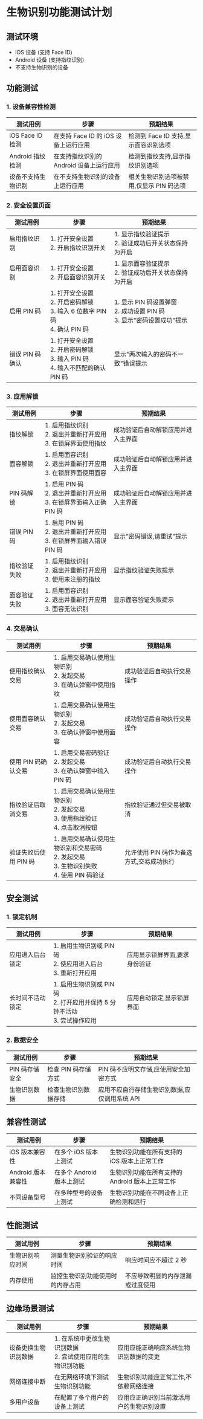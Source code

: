 # 生物识别功能测试计划

## 测试环境

- iOS 设备 (支持 Face ID)
- Android 设备 (支持指纹识别)
- 不支持生物识别的设备

## 功能测试

### 1. 设备兼容性检测

| 测试用例 | 步骤 | 预期结果 |
|---------|------|----------|
| iOS Face ID 检测 | 在支持 Face ID 的 iOS 设备上运行应用 | 检测到 Face ID 支持,显示面容识别选项 |
| Android 指纹检测 | 在支持指纹识别的 Android 设备上运行应用 | 检测到指纹支持,显示指纹识别选项 |
| 设备不支持生物识别 | 在不支持生物识别的设备上运行应用 | 相关生物识别选项被禁用,仅显示 PIN 码选项 |

### 2. 安全设置页面

| 测试用例 | 步骤 | 预期结果 |
|---------|------|----------|
| 启用指纹识别 | 1. 打开安全设置<br>2. 开启指纹识别开关 | 1. 显示指纹验证提示<br>2. 验证成功后开关状态保持为开启 |
| 启用面容识别 | 1. 打开安全设置<br>2. 开启面容识别开关 | 1. 显示面容验证提示<br>2. 验证成功后开关状态保持为开启 |
| 启用 PIN 码 | 1. 打开安全设置<br>2. 开启密码解锁<br>3. 输入 6 位数字 PIN 码<br>4. 确认 PIN 码 | 1. 显示 PIN 码设置弹窗<br>2. 成功设置 PIN 码<br>3. 显示"密码设置成功"提示 |
| 错误 PIN 码确认 | 1. 打开安全设置<br>2. 开启密码解锁<br>3. 输入 PIN 码<br>4. 输入不匹配的确认 PIN 码 | 显示"两次输入的密码不一致"错误提示 |

### 3. 应用解锁

| 测试用例 | 步骤 | 预期结果 |
|---------|------|----------|
| 指纹解锁 | 1. 启用指纹识别<br>2. 退出并重新打开应用<br>3. 在锁屏界面使用指纹 | 成功验证后自动解锁应用并进入主界面 |
| 面容解锁 | 1. 启用面容识别<br>2. 退出并重新打开应用<br>3. 在锁屏界面使用面容 | 成功验证后自动解锁应用并进入主界面 |
| PIN 码解锁 | 1. 启用 PIN 码<br>2. 退出并重新打开应用<br>3. 在锁屏界面输入正确 PIN 码 | 成功验证后自动解锁应用并进入主界面 |
| 错误 PIN 码 | 1. 启用 PIN 码<br>2. 退出并重新打开应用<br>3. 在锁屏界面输入错误 PIN 码 | 显示"密码错误,请重试"提示 |
| 指纹验证失败 | 1. 启用指纹识别<br>2. 退出并重新打开应用<br>3. 使用未注册的指纹 | 显示指纹验证失败提示 |
| 面容验证失败 | 1. 启用面容识别<br>2. 退出并重新打开应用<br>3. 面容无法识别 | 显示面容验证失败提示 |

### 4. 交易确认

| 测试用例 | 步骤 | 预期结果 |
|---------|------|----------|
| 使用指纹确认交易 | 1. 启用交易确认使用生物识别<br>2. 发起交易<br>3. 在确认弹窗中使用指纹 | 成功验证后自动执行交易操作 |
| 使用面容确认交易 | 1. 启用交易确认使用生物识别<br>2. 发起交易<br>3. 在确认弹窗中使用面容 | 成功验证后自动执行交易操作 |
| 使用 PIN 码确认交易 | 1. 启用交易密码验证<br>2. 发起交易<br>3. 在确认弹窗中输入 PIN 码 | 成功验证后自动执行交易操作 |
| 指纹验证后取消交易 | 1. 启用交易确认使用生物识别<br>2. 发起交易<br>3. 使用指纹验证<br>4. 点击取消按钮 | 指纹验证通过但交易被取消 |
| 验证失败后使用 PIN 码 | 1. 启用交易确认使用生物识别和交易密码<br>2. 发起交易<br>3. 生物识别失败<br>4. 使用 PIN 码验证 | 允许使用 PIN 码作为备选方式,交易成功执行 |

## 安全测试

### 1. 锁定机制

| 测试用例 | 步骤 | 预期结果 |
|---------|------|----------|
| 应用进入后台锁定 | 1. 启用生物识别或 PIN 码<br>2. 使应用进入后台<br>3. 重新打开应用 | 应用显示锁屏界面,要求身份验证 |
| 长时间不活动锁定 | 1. 启用生物识别或 PIN 码<br>2. 打开应用并保持 5 分钟不活动<br>3. 尝试操作应用 | 应用自动锁定,显示锁屏界面 |

### 2. 数据安全

| 测试用例 | 步骤 | 预期结果 |
|---------|------|----------|
| PIN 码存储安全 | 检查 PIN 码存储方式 | PIN 码不应明文存储,应使用安全加密方式 |
| 生物识别数据 | 检查生物识别数据存储 | 应用不应自行存储生物识别数据,应仅调用系统 API |

## 兼容性测试

| 测试用例 | 步骤 | 预期结果 |
|---------|------|----------|
| iOS 版本兼容性 | 在多个 iOS 版本上测试 | 生物识别功能在所有支持的 iOS 版本上正常工作 |
| Android 版本兼容性 | 在多个 Android 版本上测试 | 生物识别功能在所有支持的 Android 版本上正常工作 |
| 不同设备型号 | 在多种型号的设备上测试 | 生物识别功能在不同设备上正确检测和运行 |

## 性能测试

| 测试用例 | 步骤 | 预期结果 |
|---------|------|----------|
| 生物识别响应时间 | 测量生物识别验证的响应时间 | 响应时间应不超过 2 秒 |
| 内存使用 | 监控生物识别功能使用时的内存占用 | 不应导致明显的内存泄漏或过度使用 |

## 边缘场景测试

| 测试用例 | 步骤 | 预期结果 |
|---------|------|----------|
| 设备更换生物识别数据 | 1. 在系统中更改生物识别数据<br>2. 尝试使用应用的生物识别功能 | 应用应能正确响应系统生物识别数据的变更 |
| 网络连接中断 | 在无网络环境下测试生物识别功能 | 生物识别功能应正常工作,不依赖网络连接 |
| 多用户设备 | 在配置了多个用户的设备上测试 | 应用应正确识别当前激活用户的生物识别设置 | 
